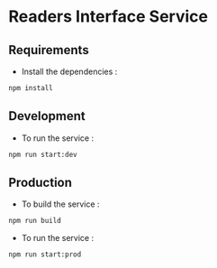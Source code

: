 # Readers Interface Service

## Requirements

- Install the dependencies :

```bash
npm install
```

## Development

- To run the service :

```bash
npm run start:dev
```

## Production

- To build the service :

```bash
npm run build
```

- To run the service :

```bash
npm run start:prod
```